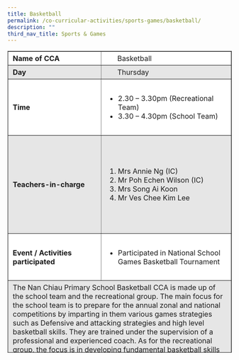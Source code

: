 ```yaml
---
title: Basketball
permalink: /co-curricular-activities/sports-games/basketball/
description: ""
third_nav_title: Sports & Games
---
```

<table border="1" style="box-sizing: inherit; border-collapse: collapse; border-spacing: 0px; max-width: 100%; width: 728.025px; height: 678px;"><tbody style="box-sizing: inherit;"><tr style="box-sizing: inherit; background: rgb(255, 255, 255); height: 23px;"><td style="box-sizing: inherit; padding: 5px 10px; width: 293.913px; height: 23px;"><strong style="box-sizing: inherit; font-weight: 700;">Name of CCA</strong></td><td style="box-sizing: inherit; padding: 5px 10px; width: 433.112px; height: 23px;">&nbsp; &nbsp; &nbsp; Basketball</td></tr><tr style="box-sizing: inherit; background: rgb(230, 230, 230); height: 23px;"><td style="box-sizing: inherit; padding: 5px 10px; width: 293.913px; height: 23px;"><strong style="box-sizing: inherit; font-weight: 700;">Day</strong></td><td style="box-sizing: inherit; padding: 5px 10px; width: 433.112px; height: 23px;">&nbsp; &nbsp; &nbsp; Thursday</td></tr><tr style="box-sizing: inherit; background: rgb(255, 255, 255); height: 127px;"><td style="box-sizing: inherit; padding: 5px 10px; width: 293.913px; height: 80px;"><strong style="box-sizing: inherit; font-weight: 700;">Time</strong></td><td style="box-sizing: inherit; padding: 5px 10px; width: 433.112px; height: 80px;"><ul style="box-sizing: inherit;"><li style="box-sizing: inherit;">2.30 – 3.30pm (Recreational Team)</li><li style="box-sizing: inherit;">3.30 – 4.30pm (School Team)</li></ul></td></tr><tr style="box-sizing: inherit; background: rgb(230, 230, 230); height: 221px;"><td style="box-sizing: inherit; padding: 5px 10px; width: 293.913px; height: 69px;"><strong style="box-sizing: inherit; font-weight: 700;">Teachers-in-charge</strong></td><td style="box-sizing: inherit; padding: 5px 10px; width: 433.112px; height: 69px;"><ol style="box-sizing: inherit;"><li style="box-sizing: inherit;">Mrs Annie Ng (IC)</li><li style="box-sizing: inherit; text-align: left;">Mr Poh Echen Wilson (IC)</li><li style="box-sizing: inherit;">Mrs Song Ai Koon</li><li style="box-sizing: inherit;">Mr Ves Chee Kim Lee</li></ol></td></tr><tr style="box-sizing: inherit; background: rgb(255, 255, 255); height: 106px;"><td style="box-sizing: inherit; padding: 5px 10px; width: 293.913px; height: 106px;"><strong style="box-sizing: inherit; font-weight: 700;">Event / Activities participated</strong></td><td style="box-sizing: inherit; padding: 5px 10px; width: 433.112px; height: 106px;"><ul style="box-sizing: inherit;"><li style="box-sizing: inherit;">Participated in National School&nbsp; Games Basketball Tournament</li></ul></td></tr><tr style="box-sizing: inherit; background: rgb(230, 230, 230); height: 377px;"><td colspan="2" style="box-sizing: inherit; padding: 5px 10px; width: 727.025px; height: 377px;">The Nan Chiau Primary School Basketball CCA is made up of the school team and the recreational group. The main focus for the school team is to prepare for the annual zonal and national competitions by imparting in them various games strategies such as Defensive and attacking strategies and high level basketball skills. They are trained under the supervision of a professional and experienced coach. As for the recreational group, the focus is in developing fundamental basketball skills such as ball-handling, dribbling and passing, shooting and also in understanding the rules and regulations of the game. This is to enable them to learn to play and enjoy the game, as well as to develop the passion for Basketball. Our teachers supervise and coach them.&nbsp; Both the school team and the recreational group are engage in physical training every week to improve their fitness level. We are also committed to instilling in our students the school values of Respect, Responsibility, Sincerity, and Perseverance. Through the regular training and competition matches, the members also have the opportunities to develop their leadership skills, teamwork and sportsmanship.</td></tr></tbody></table>

[  
](https://www.ncps.moe.edu.sg/co-curricular-activities/sports-games/basketball/#top)